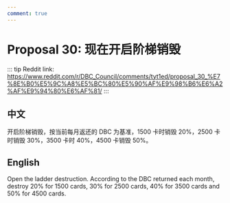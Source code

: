```yaml
---
comment: true
---
```


# Proposal 30: 现在开启阶梯销毁

::: tip
Reddit link: https://www.reddit.com/r/DBC_Council/comments/tyt1ed/proposal_30_%E7%8E%B0%E5%9C%A8%E5%BC%80%E5%90%AF%E9%98%B6%E6%A2%AF%E9%94%80%E6%AF%81/
:::

## 中文

开启阶梯销毁，按当前每月返还的 DBC 为基准，1500 卡时销毁 20%，2500 卡时销毁 30%，3500 卡时 40%，4500 卡销毁 50%。

## English

Open the ladder destruction. According to the DBC returned each month, destroy 20% for 1500 cards, 30% for 2500 cards, 40% for 3500 cards and 50% for 4500 cards.
